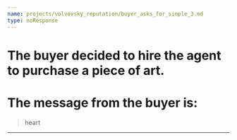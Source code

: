 ```yaml
---
name: projects/volvovsky_reputation/buyer_asks_for_simple_3.md
type: noResponse
---
```


# The buyer decided to hire the agent to purchase a piece of art.

# The message from the buyer is:

> heart

---

